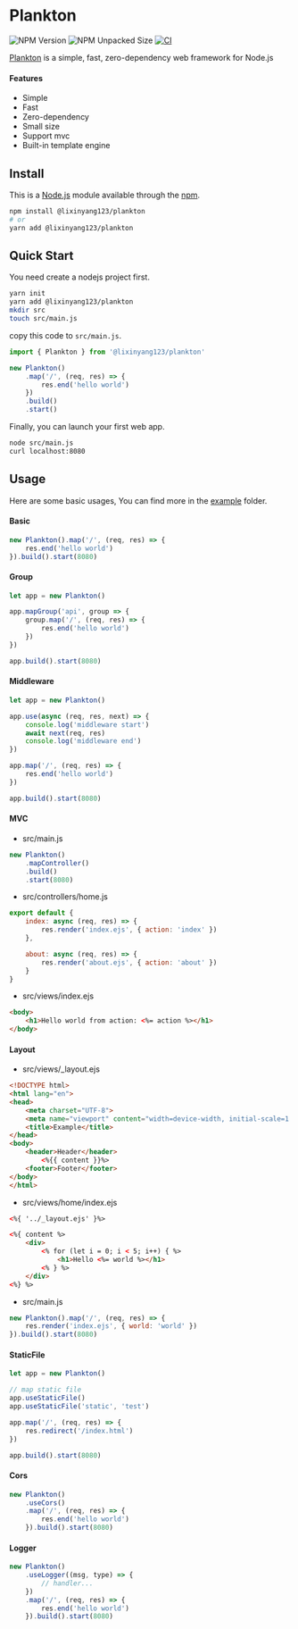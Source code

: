 # Plankton

![NPM Version](https://img.shields.io/npm/v/%40lixinyang123%2Fplankton)
![NPM Unpacked Size](https://img.shields.io/npm/unpacked-size/%40lixinyang123%2Fplankton)
[![CI](https://github.com/lixinyang123/Plankton/actions/workflows/ci.yml/badge.svg)](https://github.com/lixinyang123/Plankton/actions/workflows/ci.yml)

[Plankton](https://www.npmjs.com/package/@lixinyang123/plankton) is a simple, fast, zero-dependency web framework for Node.js

#### Features

- Simple
- Fast
- Zero-dependency
- Small size
- Support mvc
- Built-in template engine

## Install

This is a [Node.js](https://nodejs.org/) module available through the [npm](https://www.npmjs.com/).

```bash
npm install @lixinyang123/plankton
# or
yarn add @lixinyang123/plankton
```

## Quick Start

You need create a nodejs project first.

```bash
yarn init
yarn add @lixinyang123/plankton
mkdir src
touch src/main.js
```

copy this code to `src/main.js`.

```javascript
import { Plankton } from '@lixinyang123/plankton'

new Plankton()
    .map('/', (req, res) => {
        res.end('hello world')
    })
    .build()
    .start()
```

Finally, you can launch your first web app.

```bash
node src/main.js
curl localhost:8080
```

## Usage

Here are some basic usages,  You can find more in the [example](https://github.com/lixinyang123/Plankton/tree/main/example) folder.

#### Basic

```javascript
new Plankton().map('/', (req, res) => {
    res.end('hello world')
}).build().start(8080)
```

#### Group

```javascript
let app = new Plankton()

app.mapGroup('api', group => {
    group.map('/', (req, res) => {
        res.end('hello world')
    })
})

app.build().start(8080)
```

#### Middleware

```javascript
let app = new Plankton()

app.use(async (req, res, next) => {
    console.log('middleware start')
    await next(req, res)
    console.log('middleware end')
})

app.map('/', (req, res) => {
    res.end('hello world')
})

app.build().start(8080)
```

#### MVC

- src/main.js

```javascript
new Plankton()
    .mapController()
    .build()
    .start(8080)
```

- src/controllers/home.js

```javascript
export default {
    index: async (req, res) => {
        res.render('index.ejs', { action: 'index' })
    },

    about: async (req, res) => {
        res.render('about.ejs', { action: 'about' })
    }
}
```

- src/views/index.ejs

```html
<body>
    <h1>Hello world from action: <%= action %></h1>
</body>
```

#### Layout

- src/views/_layout.ejs

```html
<!DOCTYPE html>
<html lang="en">
<head>
    <meta charset="UTF-8">
    <meta name="viewport" content="width=device-width, initial-scale=1.0">
    <title>Example</title>
</head>
<body>
    <header>Header</header>
        <%{{ content }}%>
    <footer>Footer</footer>
</body>
</html>
```

- src/views/home/index.ejs

```html
<%{ '../_layout.ejs' }%>

<%{ content %>
    <div>
        <% for (let i = 0; i < 5; i++) { %>
            <h1>Hello <%= world %></h1>
        <% } %>
    </div>
<%} %>
```

- src/main.js

```javascript
new Plankton().map('/', (req, res) => {
    res.render('index.ejs', { world: 'world' })
}).build().start(8080)
```

#### StaticFile

```javascript
let app = new Plankton()

// map static file
app.useStaticFile()
app.useStaticFile('static', 'test')

app.map('/', (req, res) => {
    res.redirect('/index.html')
})

app.build().start(8080)
```

#### Cors

```javascript
new Plankton()
    .useCors()
    .map('/', (req, res) => {
        res.end('hello world')
    }).build().start(8080)
```

#### Logger

```javascript
new Plankton()
    .useLogger((msg, type) => {
        // handler...
    })
    .map('/', (req, res) => {
        res.end('hello world')
    }).build().start(8080)
```
